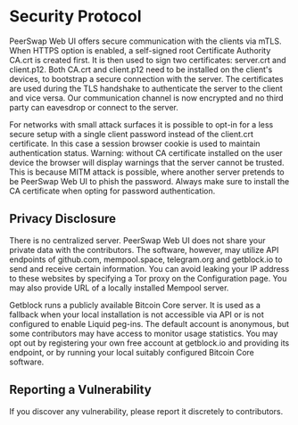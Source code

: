 # Security Protocol

PeerSwap Web UI offers secure communication with the clients via mTLS. When HTTPS option is enabled, a self-signed root Certificate Authority CA.crt is created first. It is then used to sign two certificates: server.crt and client.p12. Both CA.crt and client.p12 need to be installed on the client's devices, to bootstrap a secure connection with the server. The certificates are used during the TLS handshake to authenticate the server to the client and vice versa. Our communication channel is now encrypted and no third party can eavesdrop or connect to the server.

For networks with small attack surfaces it is possible to opt-in for a less secure setup with a single client password instead of the client.crt certificate. In this case a session browser cookie is used to maintain authentication status. Warning: without CA certificate installed on the user device the browser will display warnings that the server cannot be trusted. This is because MITM attack is possible, where another server pretends to be PeerSwap Web UI to phish the password. Always make sure to install the CA certificate when opting for password authentication.  

## Privacy Disclosure

There is no centralized server. PeerSwap Web UI does not share your private data with the contributors. The software, however, may utilize API endpoints of github.com, mempool.space, telegram.org and getblock.io to send and receive certain information. You can avoid leaking your IP address to these websites by specifying a Tor proxy on the Configuration page. You may also provide URL of a locally installed Mempool server. 

Getblock runs a publicly available Bitcoin Core server. It is used as a fallback when your local installation is not accessible via API or is not configured to enable Liquid peg-ins. The default account is anonymous, but some contributors may have access to monitor usage statistics. You may opt out by registering your own free account at getblock.io and providing its endpoint, or by running your local suitably configured Bitcoin Core software.

## Reporting a Vulnerability

If you discover any vulnerability, please report it discretely to contributors.
